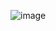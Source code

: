 ![image](https://user-images.githubusercontent.com/91291326/210449775-9d259b25-e2e0-4af1-b737-cd66026a16f0.png)
